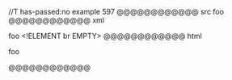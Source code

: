 //T has-passed:no
example 597
@@@@@@@@@@@@ src
foo <!ELEMENT br EMPTY>
@@@@@@@@@@@@ xml
<?xml version="1.0" encoding="UTF-8"?>
<!DOCTYPE document SYSTEM "CommonMark.dtd">
<document xmlns="http://commonmark.org/xml/1.0">
  <paragraph>
    <text>foo </text>
    <html_inline>&lt;!ELEMENT br EMPTY&gt;</html_inline>
  </paragraph>
</document>
@@@@@@@@@@@@ html
<p>foo <!ELEMENT br EMPTY></p>
@@@@@@@@@@@@
